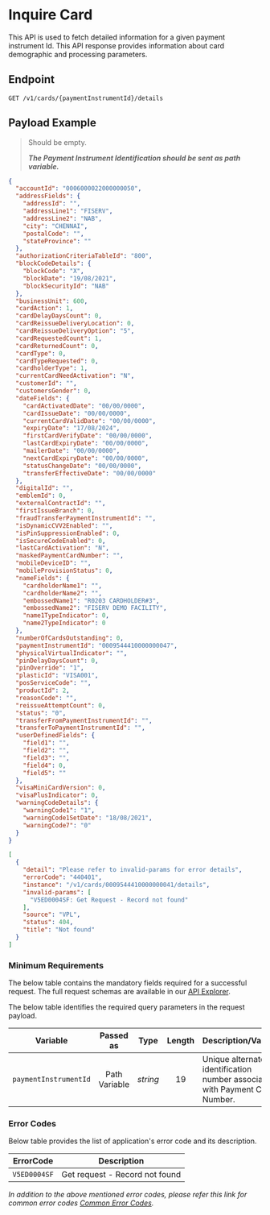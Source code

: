 # Inquire Card

This API is used to fetch detailed information for a given payment instrument Id. This API response provides information about card demographic and processing parameters.

## Endpoint

`GET /v1/cards/{paymentInstrumentId}/details`

## Payload Example

<!--
type: tab
titles: Request, Response, Error
-->

>Should be empty.  
>
>***The Payment Instrument Identification should be sent as path variable.***

<!--
type: tab
-->

```json
{
  "accountId": "0006000022000000050",
  "addressFields": {
    "addressId": "",
    "addressLine1": "FISERV",
    "addressLine2": "NAB",
    "city": "CHENNAI",
    "postalCode": "",
    "stateProvince": ""
  },
  "authorizationCriteriaTableId": "800",
  "blockCodeDetails": {
    "blockCode": "X",
    "blockDate": "19/08/2021",
    "blockSecurityId": "NAB"
  },
  "businessUnit": 600,
  "cardAction": 1,
  "cardDelayDaysCount": 0,
  "cardReissueDeliveryLocation": 0,
  "cardReissueDeliveryOption": "5",
  "cardRequestedCount": 1,
  "cardReturnedCount": 0,
  "cardType": 0,
  "cardTypeRequested": 0,
  "cardholderType": 1,
  "currentCardNeedActivation": "N",
  "customerId": "",
  "customersGender": 0,
  "dateFields": {
    "cardActivatedDate": "00/00/0000",
    "cardIssueDate": "00/00/0000",
    "currentCardValidDate": "00/00/0000",
    "expiryDate": "17/08/2024",
    "firstCardVerifyDate": "00/00/0000",
    "lastCardExpiryDate": "00/00/0000",
    "mailerDate": "00/00/0000",
    "nextCardExpiryDate": "00/00/0000",
    "statusChangeDate": "00/00/0000",
    "transferEffectiveDate": "00/00/0000"
  },
  "digitalId": "",
  "emblemId": 0,
  "externalContractId": "",
  "firstIssueBranch": 0,
  "fraudTransferPaymentInstrumentId": "",
  "isDynamicCVV2Enabled": "",
  "isPinSuppressionEnabled": 0,
  "isSecureCodeEnabled": 0,
  "lastCardActivation": "N",
  "maskedPaymentCardNumber": "",
  "mobileDeviceID": "",
  "mobileProvisionStatus": 0,
  "nameFields": {
    "cardholderName1": "",
    "cardholderName2": "",
    "embossedName1": "R0203 CARDHOLDER#3",
    "embossedName2": "FISERV DEMO FACILITY",
    "name1TypeIndicator": 0,
    "name2TypeIndicator": 0
  },
  "numberOfCardsOutstanding": 0,
  "paymentInstrumentId": "0009544410000000047",
  "physicalVirtualIndicator": "",
  "pinDelayDaysCount": 0,
  "pinOverride": "1",
  "plasticId": "VISA001",
  "posServiceCode": "",
  "productId": 2,
  "reasonCode": "",
  "reissueAttemptCount": 0,
  "status": "0",
  "transferFromPaymentInstrumentId": "",
  "transferToPaymentInstrumentId": "",
  "userDefinedFields": {
    "field1": "",
    "field2": "",
    "field3": "",
    "field4": 0,
    "field5": ""
  },
  "visaMiniCardVersion": 0,
  "visaPlusIndicator": 0,
  "warningCodeDetails": {
    "warningCode1": "1",
    "warningCode1SetDate": "18/08/2021",
    "warningCode7": "0"
  }
}
```

<!--
type: tab
-->

```json
[
  {
    "detail": "Please refer to invalid-params for error details",
    "errorCode": "440401",
    "instance": "/v1/cards/0009544410000000041/details",
    "invalid-params": [
      "V5ED0004SF: Get Request - Record not found"
    ],
    "source": "VPL",
    "status": 404,
    "title": "Not found"
  }
]
```

<!-- type: tab-end -->

### Minimum Requirements

The below table contains the mandatory fields required for a successful request. The full request schemas are available in our [API Explorer](../api/?type=get&path=/v1/cards/{paymentInstrumentId}/details).

The below table identifies the required query parameters in the request payload.

| Variable | Passed as | Type | Length | Description/Values |
| -------- | :-------: | :--: | :------------: | ------------------ |
| `paymentInstrumentId` | Path Variable | *string* | 19 | Unique alternate identification number associated with Payment Card Number. |

### Error Codes

Below table provides the list of application's error code and its description.

| ErrorCode |  Description |
| --------  | ------------------ |
|`V5ED0004SF` | Get request - Record not found |

*In addition to the above mentioned error codes, please refer this link for common error codes [Common Error Codes](?path=docs/Common_Error_Code.md).*
